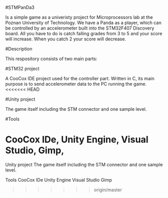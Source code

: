 #STMPanDa3

Is a simple game as a univeristy project for Microprocessors lab at the Poznan University of Technology. We have a Panda as a player, which can be controlled by an accelerometer built into the STM32F407 Discovery board. All you have to do is catch falling grades from 3 to 5 and your score will increase. When you catch 2 your score will decrease.

#Description

This respository consists of two main parts:

#STM32 project

A CooCox IDE project used for the controller part. Written in C, its main purpose is to send accelerometer data to the PC running the game.
<<<<<<< HEAD

#Unity project

The game itself including the STM connector and one sample level.

#Tools

CooCox IDe,
Unity Engine,
Visual Studio,
Gimp,
=======
Unity project
The game itself including the STM connector and one sample level.

Tools
CooCox IDe
Unity Engine
Visual Studio
Gimp
>>>>>>> origin/master



